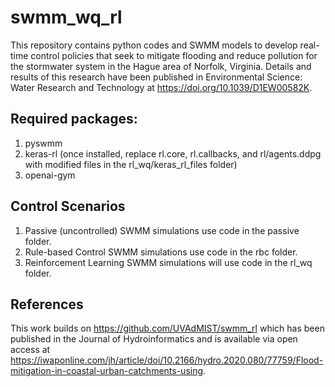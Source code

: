 # swmm_wq_rl
This repository contains python codes and SWMM models to develop real-time control policies that seek to mitigate flooding and reduce pollution for the stormwater system in the Hague area of Norfolk, Virginia. Details and results of this research have been published in Environmental Science: Water Research and Technology at https://doi.org/10.1039/D1EW00582K.

## Required packages:
1. pyswmm
2. keras-rl (once installed, replace rl.core, rl.callbacks, and rl/agents.ddpg with modified files in the rl_wq/keras_rl_files folder)
3. openai-gym

## Control Scenarios
1. Passive (uncontrolled) SWMM simulations use code in the passive folder.
2. Rule-based Control SWMM simulations use code in the rbc folder.
3. Reinforcement Learning SWMM simulations will use code in the rl_wq folder.

## References
This work builds on https://github.com/UVAdMIST/swmm_rl which has been published in the Journal of Hydroinformatics and is available via open access at https://iwaponline.com/jh/article/doi/10.2166/hydro.2020.080/77759/Flood-mitigation-in-coastal-urban-catchments-using.
